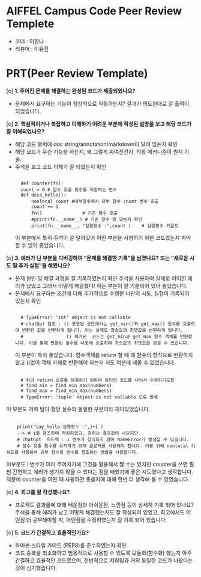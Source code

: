 # AIFFEL Campus Code Peer Review Templete
- 코더 : 이한나
- 리뷰어 : 이유진


# PRT(Peer Review Template)
[o]  **1. 주어진 문제를 해결하는 완성된 코드가 제출되었나요?**
- 문제에서 요구하는 기능이 정상적으로 작동하는지?
  결과가 의도한대로 잘 출력이 되었습니다.
    
[o]  **2. 핵심적이거나 복잡하고 이해하기 어려운 부분에 작성된 설명을 보고 해당 코드가 잘 이해되었나요?**
- 해당 코드 블럭에 doc string/annotation/markdown이 달려 있는지 확인
- 해당 코드가 무슨 기능을 하는지, 왜 그렇게 짜여진건지, 작동 메커니즘이 뭔지 기술.
- 주석을 보고 코드 이해가 잘 되었는지 확인
  <pre><code>  
    def counter(fn):
    count = 0 # 함수 호출 횟수를 저장하는 변수
    def deco_hello():
        nonlocal count #내부함수에서 외부 함수 count 변수 호출
        count += 1
        fn()               # 기존 함수 호출
        #print(fn.__name__) # 기존 함수 명 맞는지 확인
        print(fn.__name__, "실행횟수 :",count )    # 실행횟수 카운트
  </code></pre>
  이 부분에서 특히 주석이 잘 달려있어 어떤 부분을 시행하기 위한 코드였는지 파악할 수 있어 좋았습니다.
        
[o]  **3. 에러가 난 부분을 디버깅하여 “문제를 해결한 기록”을 남겼나요? 또는 “새로운 시도 및 추가 실험”을 해봤나요?**
- 문제 원인 및 해결 과정을 잘 기록하였는지 확인
  주석을 사용하여 실제로 어떠한 에러가 났었고 그래서 어떻게 해결했다! 하는 부분이 잘 기술되어 있어 좋았습니다.
- 문제에서 요구하는 조건에 더해 추가적으로 수행한 나만의 시도, 실험이 기록되어 있는지 확인
  <pre><code>  
    # TypeError: 'int' object is not callable  
    # chatGpt 참조 : () 포함된 코드에서는 get_min()와 get_max() 함수를 호출하여 반환된 값을 반환하게 됩니다. 이는 실제로 최솟값과 최댓값을 반환하게 됩니다.  
    #                () 제거된  코드는 get_min과 get_max 함수 객체를 반환합니다. 이를 통해 반환된 함수를 나중에 호출하여 최솟값과 최댓값을 얻을 수 있습니다.</code></pre>
    이 부분이 특히 좋았습니다. 함수객체를 return 할 때 왜 함수의 형식으로 반환하지 않고 ()없이 객체 자체로 반환해야 하는지 저도 덕분에 배울 수 있었습니다.
  <pre><code>  
    # 위의 return 오류를 해결하기 위하여 하단의 코드를 나눠서 수정하기도함  
    # find_min = find_min_max(numbers)  
    # find_max = find_min_max(numbers)  
    # TypeError: 'tuple' object is not callable 오류 발생</code></pre>
이 부분도 저희 팀이 했던 실수와 동일한 부분이라 재미있었습니다.
  <pre><code>  
    print("say_hello 실행횟수 :",i+1 )
    --> # i를 참조하여 작성하였고, 원하는 결과값이 나오지만  
    # chatGpt  피드백 : i 변수가 정의되지 않아 NameError가 발생할 수 있습니다.  
    # 함수 호출 횟수를 유지하기 위해 클로저를 사용해야 합니다. 이를 위해 nonlocal 키워드를 사용하여 외부 함수의 변수를 참조하는 방법을 사용합니다.</code></pre>
이부분도 i 변수가 이미 주어지기에 그것을 활용해서 짤 수는 있지만 counter을 쓰면 훨씬 간편하고 에러가 생기지 않을 수 있다는 점을 배웠기에 좋은 시도였다고 생각합니다. 덕분에 counter을 어떤 때 사용하면 좋을지에 대해 한번 더 생각해 볼 수 있었습니다.
        
[o]  **4. 회고를 잘 작성했나요?**
- 프로젝트 결과물에 대해 배운점과 아쉬운점, 느낀점 등이 상세히 기록 되어 있나요?
  주석을 통해 에러가 났고 어떻게 해결했는지도 잘 작성되어 있었고, 회고에서도 어떤점 더 공부해야할 지, 어떤점을 수정하였는지 잘 기록 되어 있습니다.
        
[o]  **5. 코드가 간결하고 효율적인가요?**
- 파이썬 스타일 가이드 (PEP8)를 준수하였는지 확인
- 코드 중복을 최소화하고 범용적으로 사용할 수 있도록 모듈화(함수화) 했는지
  아주 간결하고 효율적인 코드였으며, 전반적으로 저희팀과 거의 동일한 코드가 나왔다는것이 신기했습니다.
